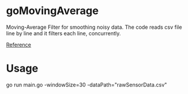 # goMovingAverage
Moving-Average Filter for smoothing noisy data.
The code reads csv file line by line and it filters each line, concurrently.

<a href="https://www.mathworks.com/help/matlab/ref/filter.html">Reference</a>

# Usage
go run main.go -windowSize=30 -dataPath="rawSensorData.csv"
